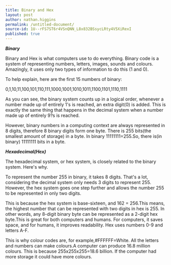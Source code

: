 ```yaml
---
title: Binary and Hex
layout: post
author: nathan.higgins
permalink: /untitled-document/
source-id: 1U--rFS7ST6r4VSnQNN_L8x832BSsycLRty4V5XiRexI
published: true
---
```

**_Binary_**

Binary and Hex is what computers use to do everything. Binary code is a system of representing numbers, letters, images, sounds and colours. Amazingly, it uses only two types of information to do this (1 and 0). 

To help explain, here are the  first 15 numbers of binary:

0,1,10,11,100,101,110,111,1000,1001,1010,1011,1100,1101,1110,1111

As you can see, the binary system counts up in a logical order, whenever a number made up of entirely 1's is reached, an extra digit(0) is added. This is exactly the same thing that happens in the decimal system when a number made up of entirely 9?s is reached.

However, binary numbers in a computing context are always represented in 8 digits, therefore 8 binary digits form one byte. There is 255 bits(the smallest amount of storage) in a byte. In binary 11111111=255.So, there is(in binary) 11111111 bits in a byte.

                               

**_Hexadecimal(Hex)_**

The hexadecimal system, or hex system, is closely related to the binary system. Here's why.

To represent the number 255 in binary, it takes 8 digits. That's a lot, considering the decimal system only needs 3 digits to represent 255. However, the hex system goes one step further and allows the number 255 to be represented in only two digits.

This is because the hex system is base-sixteen, and 162 = 256.This means, the highest number that can be represented with two digits in hex is 255. In other words, any 8-digit binary byte can be represented as a 2-digit hex byte.This is great for both computers and humans. For computers, it saves space, and for humans, it improves readability. Hex uses numbers 0-9 and letters A-F.

 This is why colour codes are, for example,#FFFFFF=White. All the letters and numbers can make colours.A computer can produce 16.8 million colours. This is because 255x255x255=18.6 billion. If the computer had more storage it could have more colours. 

